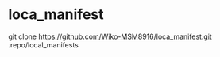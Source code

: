 # loca_manifest
  git clone https://github.com/Wiko-MSM8916/loca_manifest.git .repo/local_manifests
